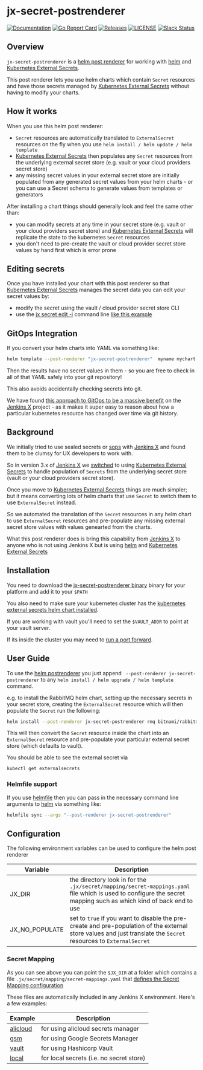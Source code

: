 # jx-secret-postrenderer

[![Documentation](https://godoc.org/github.com/jenkins-x-plugins/jx-secret-postrenderer?status.svg)](https://pkg.go.dev/mod/github.com/jenkins-x-plugins/jx-secret-postrenderer)
[![Go Report Card](https://goreportcard.com/badge/github.com/jenkins-x-plugins/jx-secret-postrenderer)](https://goreportcard.com/report/github.com/jenkins-x-plugins/jx-secret-postrenderer)
[![Releases](https://img.shields.io/github/release-pre/jenkins-x-plugins/jx-secret-postrenderer.svg)](https://github.com/jenkins-x-plugins/jx-secret-postrenderer/releases)
[![LICENSE](https://img.shields.io/github/license/jenkins-x-plugins/jx-secret-postrenderer.svg)](https://github.com/jenkins-x-plugins/jx-secret-postrenderer/blob/master/LICENSE)
[![Slack Status](https://img.shields.io/badge/slack-join_chat-white.svg?logo=slack&style=social)](https://slack.k8s.io/)
    
## Overview

`jx-secret-postrenderer` is a [helm post renderer](https://helm.sh/docs/topics/advanced/#post-rendering) for working with [helm](https://helm.sh/) and [Kubernetes External Secrets](https://github.com/godaddy/kubernetes-external-secrets).

This post renderer lets you use helm charts which contain `Secret` resources and have those secrets managed by [Kubernetes External Secrets](https://github.com/godaddy/kubernetes-external-secrets) without having to modify your charts.

## How it works

When you use this helm post renderer:

* `Secret` resources are automatically translated to `ExternalSecret` resources on the fly when you use `helm install / helm update / helm template`
*  [Kubernetes External Secrets](https://github.com/godaddy/kubernetes-external-secrets) then populates any `Secret` resources from the underlying external secret store (e.g. vault or your cloud providers secret store)
* any missing secret values in your external secret store are initially populated from any generated secret values from your helm charts - or you can use a Secret schema to generate values from templates or generators

After installing a chart things should generally look and feel the same other than:

* you can modify secrets at any time in your secret store (e.g. vault or your cloud providers secret store) and [Kubernetes External Secrets](https://github.com/godaddy/kubernetes-external-secrets) will replicate the state to the kubernetes `Secret` resources
* you don't need to pre-create the vault or cloud provider secret store values by hand first which is error prone
    

## Editing secrets

Once you have installed your chart with this post renderer so that [Kubernetes External Secrets](https://github.com/godaddy/kubernetes-external-secrets) manages the secret data you can edit your secret values by:

* modify the secret using the vault / cloud provider secret store CLI
* use the [jx secret edit -i](https://jenkins-x.io/v3/develop/reference/jx/secret/edit/) command line [like this example](https://jenkins-x.io/v3/admin/setup/secrets/#edit-secrets)
  

## GitOps Integration
                                                                     
If you convert your helm charts into YAML via something like:

```bash 
helm template --post-renderer "jx-secret-postrenderer"  myname mychart
```

Then the results have no secret values in them - so you are free to check in all of that YAML safely into your git repository! 

This also avoids accidentally checking secrets into git.

We have found [this approach to GitOps to be a massive benefit](https://jenkins-x.io/v3/develop/faq/general/#why-does-jenkins-x-use-helmfile-template) on the [Jenkins X](https://jenkins-x.io/) project - as it makes it super easy to reason about how a particular kubernetes resource has changed over time via git history.


## Background

We initially tried to use sealed secrets or [sops](https://github.com/mozilla/sops) with [Jenkins X](https://jenkins-x.io/) and found them to be clumsy for UX developers to work with.

So in version 3.x of [Jenkins X](https://jenkins-x.io/) we [switched](https://jenkins-x.io/v3/admin/setup/secrets/) to using [Kubernetes External Secrets](https://github.com/godaddy/kubernetes-external-secrets) to handle population of `Secrets` from the underlying secret store (vault or your cloud providers secret store).

Once you move to [Kubernetes External Secrets](https://github.com/godaddy/kubernetes-external-secrets) things are much simpler; but it means converting lots of helm charts that use `Secret` to switch them to use `ExternalSecret` instead.

So we automated the translation of the `Secret` resources in any helm chart to use `ExternalSecret` resources and pre-populate any missing external secret store values with values genearted from the charts.

What this post renderer does is bring this capability from [Jenkins X](https://jenkins-x.io/) to anyone who is not using Jenkins X but is using [helm](https://helm.sh/) and [Kubernetes External Secrets](https://github.com/godaddy/kubernetes-external-secrets)



## Installation

You need to download the [jx-secret-postrenderer binary](https://github.com/jenkins-x-plugins/jx-secret-postrenderer/releases) binary for your platform and add it to your `$PATH`

You also need to make sure your kubernetes cluster has the [kubernetes external secrets helm chart installed](https://github.com/external-secrets/kubernetes-external-secrets#install-with-helm).
 
If you are working with vault you'll need to set the `$VAULT_ADDR` to point at your vault server.

If its inside the cluster you may need to [run a port forward](https://jenkins-x.io/v3/admin/setup/secrets/vault/#using-vault).
 

## User Guide

To use the [helm postrenderer](https://helm.sh/docs/topics/advanced/#post-rendering) you just append ` --post-renderer jx-secret-postrenderer` to any `helm install / helm upgrade / helm template` command.

e.g. to install the RabbitMQ helm chart, setting up the necessary secrets in your secret store, creating the `ExternalSecret` resource which will then populate the `Secret` run the following:

```bash 
helm install --post-renderer jx-secret-postrenderer rmq bitnami/rabbitmq
```

This will then convert the `Secret` resource inside the chart into an `ExternalSecret` resource and pre-populate your particular external secret store (which defaults to vault).

You should be able to see the external secret via 

```bash 
kubectl get externalsecrets 
```

### Helmfile support

If you use [helmfile](https://github.com/roboll/helmfile) then you can pass in the necessary command line arguments to [helm](https://helm.sh/) via something like:


```bash 
helmfile sync --args "--post-renderer jx-secret-postrenderer"
```


## Configuration
 
The following environment variables can be used to configure the helm post renderer

| Variable | Description |
| --- | --- |
| JX_DIR | the directory look in for the `.jx/secret/mapping/secret-mappings.yaml` file which is used to configure the secret mapping such as which kind of back end to use |
| JX_NO_POPULATE | set to `true` if you want to disable the pre-create and pre-population of the external store values and just translate the `Secret` resources to `ExternalSecret` |
             

### Secret Mapping

As you can see above you can point the `$JX_DIR` at a folder which contains a file `.jx/secret/mapping/secret-mappings.yaml` that [defines the Secret Mapping configuration](https://github.com/jenkins-x-plugins/jx-secret/blob/main/docs/mapping.md#secret.jenkins-x.io/v1alpha1.SecretMapping)

These files are automatically included in any Jenkins X environment. Here's a few examples:

| Example | Description |
| --- | --- |
| [alicloud](https://github.com/jx3-gitops-repositories/jx3-alicloud/blob/main/.jx/secret/mapping/secret-mappings.yaml) | for using alicloud secrets manager |
| [gsm](https://github.com/jx3-gitops-repositories/jx3-gke-gsm/blob/main/.jx/secret/mapping/secret-mappings.yaml) | for using Google Secrets Manager
| [vault](https://github.com/jx3-gitops-repositories/jx3-gke-vault/blob/main/.jx/secret/mapping/secret-mappings.yaml) | for using Hashicorp Vault |
| [local](https://github.com/jx3-gitops-repositories/jx3-kubernetes/blob/main/.jx/secret/mapping/secret-mappings.yaml) | for local secrets (i.e. no secret store) | 
